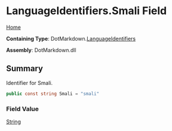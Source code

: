# LanguageIdentifiers\.Smali Field

[Home](../../../README.md)

**Containing Type**: DotMarkdown\.[LanguageIdentifiers](../README.md)

**Assembly**: DotMarkdown\.dll

## Summary

Identifier for Smali\.

```csharp
public const string Smali = "smali"
```

### Field Value

[String](https://docs.microsoft.com/en-us/dotnet/api/system.string)

